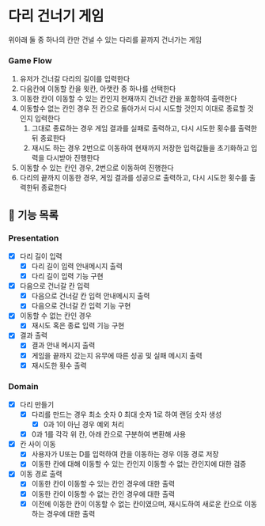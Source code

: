 # 다리 건너기 게임
위아래 둘 중 하나의 칸만 건널 수 있는 다리를 끝까지 건너가는 게임

### Game Flow
1. 유저가 건너갈 다리의 길이를 입력한다
2. 다음칸에 이동할 칸을 윗칸, 아랫칸 중 하나를 선택한다
3. 이동한 칸이 이동할 수 있는 칸인지 현재까지 건너간 칸을 포함하여 출력한다
4. 이동할수 없는 칸인 경우 전 칸으로 돌아가서 다시 시도할 것인지 이대로 종료할 것인지 입력한다
    1. 그대로 종료하는 경우 게임 결과를 실패로 출력하고, 다시 시도한 횟수를 출력한뒤 종료한다
    2. 재시도 하는 경우 2번으로 이동하여 현재까지 저장한 입력값들을 초기화하고 입력을 다시받아 진행한다
5. 이동할 수 있는 칸인 경우, 2번으로 이동하여 진행한다
6. 다리의 끝까지 이동한 경우, 게임 결과를 성공으로 출력하고, 다시 시도한 횟수를 출력한뒤 종료한다

## 🚀 기능 목록

### Presentation
- [x] 다리 길이 입력
    - [x] 다리 길이 입력 안내메시지 출력
    - [x] 다리 길이 입력 기능 구현
- [x] 다음으로 건너갈 칸 입력
    - [x] 다음으로 건너갈 칸 입력 안내메시지 출력
    - [x] 다음으로 건너갈 칸 입력 기능 구현
- [x] 이동할 수 없는 칸인 경우
    - [x] 재시도 혹은 종료 입력 기능 구현
- [x] 결과 출력
    - [x] 결과 안내 메시지 출력
    - [x] 게임을 끝까지 갔는지 유무에 따른 성공 및 실패 메시지 출력
    - [x] 재시도한 횟수 출력

### Domain
- [x] 다리 만들기
    - [x] 다리를 만드는 경우 최소 숫자 0 최대 숫자 1로 하여 랜덤 숫자 생성
        - [x] 0과 1이 아닌 경우 예외 처리
    - [x] 0과 1를 각각 위 칸, 아래 칸으로 구분하여 변환해 사용
- [x] 칸 사이 이동
    - [x] 사용자가 U또는 D를 입력하여 칸을 이동하는 경우 이동 경로 저장
    - [x] 이동한 칸에 대해 이동할 수 있는 칸인지 이동할 수 없는 칸인지에 대한 검증
- [x] 이동 경로 출력
    - [x] 이동한 칸이 이동할 수 있는 칸인 경우에 대한 출력
    - [x] 이동한 칸이 이동할 수 없는 칸인 경우에 대한 출력
    - [x] 이전에 이동한 칸이 이동할 수 없는 칸이였으며, 재시도하여 새로운 칸으로 이동하는 경우에 대한 출력